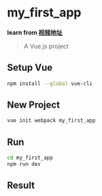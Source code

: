 # my_first_app

**learn from [视频地址](https://www.youtube.com/watch?v=JLc-hWsPTUY)**

> A Vue.js project

##  Setup Vue

```bash
npm install --global vue-cli
```

## New Project
```bash
vue init webpack my_first_app
```

## Run
```bash
cd my_first_app
npm run dev
```

## Result

